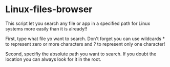 # Linux-files-browser
This script let you search any file or app in a specified path for Linux systems more easily than it is already!!

First, type what file yo want to search. Don't forget you can use wildcards * to represent zero or more characters and ? to represent only one character!

Second, specifiy the absolute path you want to search. If you doubt the location you can always look for it in the root.
